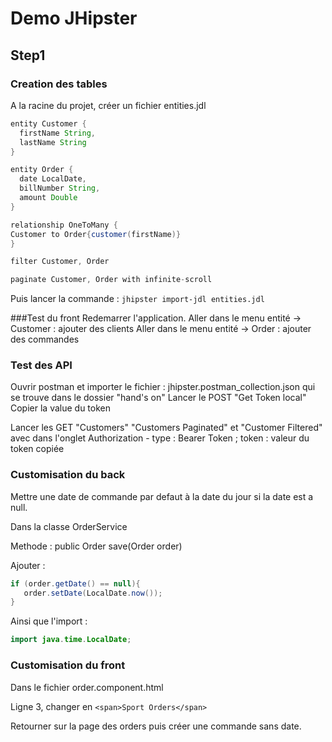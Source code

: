 # Demo JHipster

## Step1

### Creation des tables

A la racine du projet, créer un fichier entities.jdl

```java
entity Customer {
  firstName String,
  lastName String
}

entity Order {
  date LocalDate,
  billNumber String,
  amount Double
}

relationship OneToMany {
Customer to Order{customer(firstName)}
}

filter Customer, Order

paginate Customer, Order with infinite-scroll

```

Puis lancer la commande :
`jhipster import-jdl entities.jdl`

###Test du front
Redemarrer l'application.
Aller dans le menu entité -> Customer : ajouter des clients
Aller dans le menu entité -> Order : ajouter des commandes

### Test des API

Ouvrir postman et importer le fichier : jhipster.postman_collection.json qui se trouve dans le dossier "hand's on"
Lancer le POST "Get Token local"
Copier la value du token

Lancer les GET "Customers" "Customers Paginated" et "Customer Filtered"
avec dans l'onglet Authorization - type : Bearer Token ; token : valeur du token copiée


### Customisation du back

Mettre une date de commande par defaut à la date du jour si la date est a null.

Dans la classe OrderService

Methode : public Order save(Order order)

Ajouter :

```java
if (order.getDate() == null){
   order.setDate(LocalDate.now());
}

```

Ainsi que l'import :

```java
import java.time.LocalDate;
```

### Customisation du front

Dans le fichier order.component.html

Ligne 3, changer en
`<span>Sport Orders</span>`

Retourner sur la page des orders puis créer une commande sans date.
